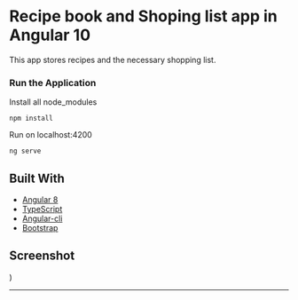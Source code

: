 
# Recipe book and Shoping list app in Angular 10

This app stores recipes and the necessary shopping list.

### Run the Application

Install all node_modules

```
npm install
```

Run on localhost:4200

```
ng serve
```

## Built With

* [Angular 8](https://angular.io/)
* [TypeScript](https://www.typescriptlang.org/)
* [Angular-cli](https://cli.angular.io/)
* [Bootstrap](http://getbootstrap.com/)

## Screenshot

)

---


